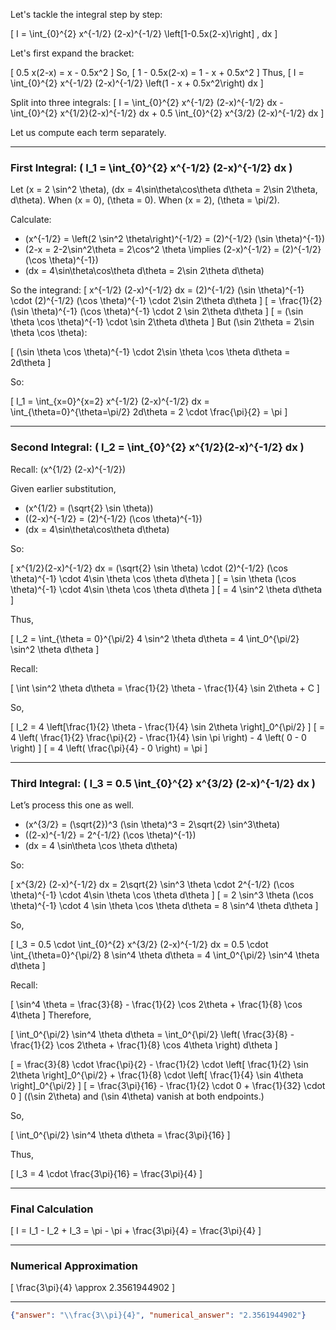 Let's tackle the integral step by step:

\[
I = \int_{0}^{2} x^{-1/2} (2-x)^{-1/2} \left[1-0.5x(2-x)\right] \, dx
\]

Let's first expand the bracket:

\[
0.5 x(2-x) = x - 0.5x^2
\]
So,
\[
1 - 0.5x(2-x) = 1 - x + 0.5x^2
\]
Thus,
\[
I = \int_{0}^{2} x^{-1/2} (2-x)^{-1/2} \left(1 - x + 0.5x^2\right) dx
\]

Split into three integrals:
\[
I = \int_{0}^{2} x^{-1/2} (2-x)^{-1/2} dx - \int_{0}^{2} x^{1/2}(2-x)^{-1/2} dx + 0.5 \int_{0}^{2} x^{3/2} (2-x)^{-1/2} dx
\]

Let us compute each term separately.

---

### First Integral: \( I_1 = \int_{0}^{2} x^{-1/2} (2-x)^{-1/2} dx \)

Let \(x = 2 \sin^2 \theta\), \(dx = 4\sin\theta\cos\theta d\theta = 2\sin 2\theta\, d\theta\).
When \(x = 0\), \(\theta = 0\). When \(x = 2\), \(\theta = \pi/2\).

Calculate:

- \(x^{-1/2} = \left(2 \sin^2 \theta\right)^{-1/2} = (2)^{-1/2} (\sin \theta)^{-1}\)
- \(2-x = 2-2\sin^2\theta = 2\cos^2 \theta \implies (2-x)^{-1/2} = (2)^{-1/2} (\cos \theta)^{-1}\)
- \(dx = 4\sin\theta\cos\theta d\theta = 2\sin 2\theta d\theta\)

So the integrand:
\[
x^{-1/2} (2-x)^{-1/2} dx = (2)^{-1/2} (\sin \theta)^{-1} \cdot (2)^{-1/2} (\cos \theta)^{-1} \cdot 2\sin 2\theta d\theta
\]
\[
= \frac{1}{2} (\sin \theta)^{-1} (\cos \theta)^{-1} \cdot 2 \sin 2\theta d\theta
\]
\[
= (\sin \theta \cos \theta)^{-1} \cdot \sin 2\theta d\theta
\]
But \(\sin 2\theta = 2\sin \theta \cos \theta\):

\[
(\sin \theta \cos \theta)^{-1} \cdot 2\sin \theta \cos \theta d\theta = 2d\theta
\]

So:

\[
I_1 = \int_{x=0}^{x=2} x^{-1/2} (2-x)^{-1/2} dx = \int_{\theta=0}^{\theta=\pi/2} 2d\theta = 2 \cdot \frac{\pi}{2} = \pi
\]

---

### Second Integral: \( I_2 = \int_{0}^{2} x^{1/2}(2-x)^{-1/2} dx \)

Recall: \(x^{1/2} (2-x)^{-1/2}\)

Given earlier substitution,

- \(x^{1/2} = (\sqrt{2} \sin \theta)\)
- \((2-x)^{-1/2} = (2)^{-1/2} (\cos \theta)^{-1}\)
- \(dx = 4\sin\theta\cos\theta d\theta\)

So:

\[
x^{1/2}(2-x)^{-1/2} dx = (\sqrt{2} \sin \theta) \cdot (2)^{-1/2} (\cos \theta)^{-1} \cdot 4\sin \theta \cos \theta d\theta
\]
\[
= \sin \theta (\cos \theta)^{-1} \cdot 4\sin \theta \cos \theta d\theta
\]
\[
= 4 \sin^2 \theta d\theta
\]

Thus,

\[
I_2 = \int_{\theta = 0}^{\pi/2} 4 \sin^2 \theta d\theta = 4 \int_0^{\pi/2} \sin^2 \theta d\theta
\]

Recall:

\[
\int \sin^2 \theta d\theta = \frac{1}{2} \theta - \frac{1}{4} \sin 2\theta + C
\]

So,

\[
I_2 = 4 \left[\frac{1}{2} \theta - \frac{1}{4} \sin 2\theta \right]_0^{\pi/2}
\]
\[
= 4 \left( \frac{1}{2} \frac{\pi}{2} - \frac{1}{4} \sin \pi \right) - 4 \left( 0 - 0 \right)
\]
\[
= 4 \left( \frac{\pi}{4} - 0 \right) = \pi
\]

---

### Third Integral: \( I_3 = 0.5 \int_{0}^{2} x^{3/2} (2-x)^{-1/2} dx \)

Let’s process this one as well.

- \(x^{3/2} = (\sqrt{2})^3 (\sin \theta)^3 = 2\sqrt{2} \sin^3\theta\)
- \((2-x)^{-1/2} = 2^{-1/2} (\cos \theta)^{-1}\)
- \(dx = 4 \sin\theta \cos \theta d\theta\)

So:

\[
x^{3/2} (2-x)^{-1/2} dx = 2\sqrt{2} \sin^3 \theta \cdot 2^{-1/2} (\cos \theta)^{-1} \cdot 4\sin \theta \cos \theta d\theta
\]
\[
= 2 \sin^3 \theta (\cos \theta)^{-1} \cdot 4 \sin \theta \cos \theta d\theta
= 8 \sin^4 \theta d\theta
\]

So,

\[
I_3 = 0.5 \cdot \int_{0}^{2} x^{3/2} (2-x)^{-1/2} dx = 0.5 \cdot \int_{\theta=0}^{\pi/2} 8 \sin^4 \theta d\theta = 4 \int_0^{\pi/2} \sin^4 \theta d\theta
\]

Recall:

\[
\sin^4 \theta = \frac{3}{8} - \frac{1}{2} \cos 2\theta + \frac{1}{8} \cos 4\theta
\]
Therefore,

\[
\int_0^{\pi/2} \sin^4 \theta d\theta = \int_0^{\pi/2} \left( \frac{3}{8} - \frac{1}{2} \cos 2\theta + \frac{1}{8} \cos 4\theta \right) d\theta
\]

\[
= \frac{3}{8} \cdot \frac{\pi}{2} - \frac{1}{2} \cdot \left[ \frac{1}{2} \sin 2\theta \right]_0^{\pi/2} + \frac{1}{8} \cdot \left[ \frac{1}{4} \sin 4\theta \right]_0^{\pi/2}
\]
\[
= \frac{3\pi}{16} - \frac{1}{2} \cdot 0 + \frac{1}{32} \cdot 0
\]
(\(\sin 2\theta\) and \(\sin 4\theta\) vanish at both endpoints.)

So,

\[
\int_0^{\pi/2} \sin^4 \theta d\theta = \frac{3\pi}{16}
\]

Thus,

\[
I_3 = 4 \cdot \frac{3\pi}{16} = \frac{3\pi}{4}
\]

---

### Final Calculation

\[
I = I_1 - I_2 + I_3 = \pi - \pi + \frac{3\pi}{4} = \frac{3\pi}{4}
\]

---

### Numerical Approximation

\[
\frac{3\pi}{4} \approx 2.3561944902
\]

---

```json
{"answer": "\\frac{3\\pi}{4}", "numerical_answer": "2.3561944902"}
```
